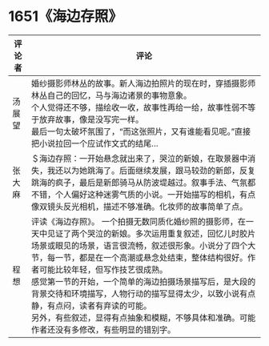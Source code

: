 # 1651《海边存照》

评论者 | 评论 |
|---|---|
汤展望|婚纱摄影师林丛的故事。新人海边拍照片的现在时，穿插摄影师林丛自己的回忆，马与海边诸景的事物意象。<br/>个人觉得还不够，描绘收一收，故事性再给一给，故事性弱不等于放弃故事，像是没写完一样。<br/>最后一句太破坏氛围了，“而这张照片，又有谁能看见呢。”直接把小说拉回一个应试作文式的结尾…
张大麻|＄海边存照：一开始悬念就出来了，哭泣的新娘，在取景器中消失，我还以为她跳海了。后面继续发展，跟马较劲的新郎，反复跳海的疯子，最后是新郎骑马从防波堤越过。叙事手法、气氛都不错，个人偏好这种迷雾气质的小说。一开始描写的相机，有点像双镜头反光相机，描述不够准确。化妆师的故事简单了点。
程想|评读《海边存照》。 一个拍摄无数同质化婚纱照的摄影师，在一天中见证了两个哭泣的新娘。多次运用重复叙述，回忆儿时胶片场景或眼见的场景，语言很流畅，叙述很形象。小说分了四个大节，每一节，都是在一个高潮或悬念处结束，整体结构很好。作者可能比较年轻，但写作技艺很成熟。<br/>感觉第一节的开始，一个简单的海边拍摄场景描写后，是大段的背景交待和环境描写，人物行动的描写显得太少，以致小说有点静，有点闷，读者有弃读的可能。<br/>另外，有些叙述，显得有点抽象和模糊，不够具体和准确。可能作者还没有多修改，有些明显的错别字。

